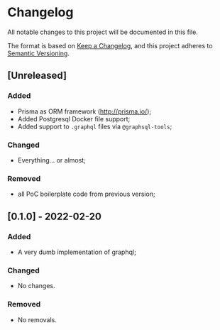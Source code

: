 # Changelog
All notable changes to this project will be documented in this file.

The format is based on [Keep a Changelog](https://keepachangelog.com/en/1.0.0/),
and this project adheres to [Semantic Versioning](https://semver.org/spec/v2.0.0.html).

## [Unreleased]
### Added
- Prisma as ORM framework (http://prisma.io/);
- Added Postgresql Docker file support;
- Added support to `.graphql` files via `@graphsql-tools`;

### Changed
- Everything... or almost;

### Removed
- all PoC boilerplate code from previous version;

## [0.1.0] - 2022-02-20
### Added
- A very dumb implementation of graphql;

### Changed
- No changes.

### Removed
- No removals.
